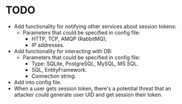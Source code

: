 # TODO 

- Add functionality for notifying other services about session tokens: 
    - Parameters that could be specified in config file:
        - HTTP, TCP, AMQP (RabbitMQ);
        - IP addresses.
- Add functionality for interacting with DB:
    - Parameters that could be specified in config file:
        - Type: SQLite, PostgreSQL, MySQL, MS SQL.
        - SQL, EntityFramework.
        - Connection string.
- Add  into config file.
- When a user gets session token, there's a potential threat that an attacker could generate user UID and get session their token.
